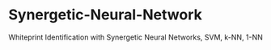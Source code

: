 # Synergetic-Neural-Network
Whiteprint Identification with Synergetic Neural Networks, SVM, k-NN, 1-NN
